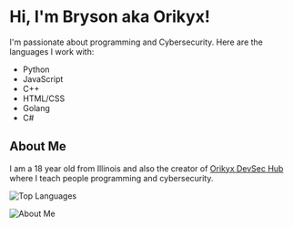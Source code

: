 # Hi, I'm Bryson aka Orikyx!

I'm passionate about programming and Cybersecurity. Here are the languages I work with:

- Python
- JavaScript
- C++
- HTML/CSS
- Golang
- C#

## About Me
I am a 18 year old from Illinois and also the creator of [Orikyx DevSec Hub](https://orikyxonig.github.io) where I teach people programming and cybersecurity.


![Top Languages](https://github-readme-stats.vercel.app/api/top-langs/?username=orikyxonig&layout=compact&theme=radical)

![About Me](https://raw.githubusercontent.com/OrikyxOnIG/my-svg/main/languages.svg)

